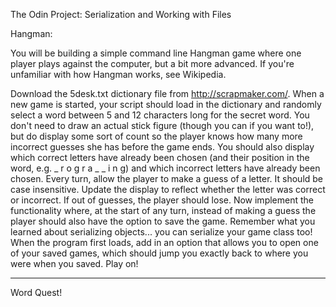 The Odin Project: Serialization and Working with Files

Hangman:

You will be building a simple command line Hangman game where one player plays against the computer, but a bit more advanced. If you're unfamiliar with how Hangman works, see Wikipedia.

Download the 5desk.txt dictionary file from http://scrapmaker.com/.
When a new game is started, your script should load in the dictionary and randomly select a word between 5 and 12 characters long for the secret word.
You don't need to draw an actual stick figure (though you can if you want to!), but do display some sort of count so the player knows how many more incorrect guesses she has before the game ends. You should also display which correct letters have already been chosen (and their position in the word, e.g. _ r o g r a _ _ i n g) and which incorrect letters have already been chosen.
Every turn, allow the player to make a guess of a letter. It should be case insensitive. Update the display to reflect whether the letter was correct or incorrect. If out of guesses, the player should lose.
Now implement the functionality where, at the start of any turn, instead of making a guess the player should also have the option to save the game. Remember what you learned about serializing objects... you can serialize your game class too!
When the program first loads, add in an option that allows you to open one of your saved games, which should jump you exactly back to where you were when you saved. Play on!

------------------------

Word Quest!